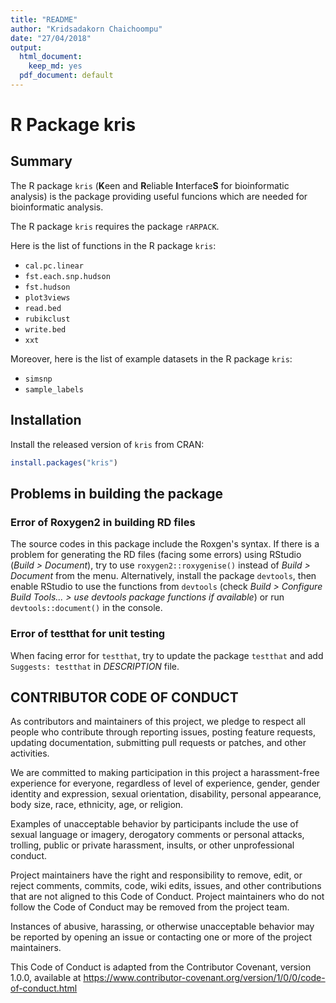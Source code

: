 ```yaml
---
title: "README"
author: "Kridsadakorn Chaichoompu"
date: "27/04/2018"
output:
  html_document:
    keep_md: yes
  pdf_document: default
---
```




# R Package kris

## Summary

The R package ```kris``` (**K**een and **R**eliable **I**nterface**S** for 
bioinformatic analysis) is the package providing useful funcions which are 
needed for bioinformatic analysis.

The R package ```kris``` requires the package ```rARPACK```.

Here is the list of functions in the R package ```kris```:

* ```cal.pc.linear```
* ```fst.each.snp.hudson```
* ```fst.hudson```
* ```plot3views```
* ```read.bed```
* ```rubikclust```
* ```write.bed```
* ```xxt```

Moreover, here is the list of example datasets in the R package ```kris```:

* ```simsnp```
* ```sample_labels```

## Installation

Install the released version of ```kris``` from CRAN:


```r
install.packages("kris")
```

## Problems in building the package

### Error of Roxygen2 in building RD files

The source codes in this package include the Roxgen's syntax. If there is a 
problem for generating the RD files (facing some errors) using RStudio (_Build > 
Document_), try to use ```roxygen2::roxygenise()``` instead of _Build > Document_ 
from the menu. Alternatively, install the package ```devtools```, then enable 
RStudio to use the functions from ```devtools``` (check _Build > Configure Build 
Tools... > use devtools package functions if available_) or run 
```devtools::document()``` in the console.

### Error of testthat for unit testing

When facing error for ```testthat```, try to update the package ```testthat``` and add 
```Suggests: testthat``` in _DESCRIPTION_ file.

## CONTRIBUTOR CODE OF CONDUCT

As contributors and maintainers of this project, we pledge to respect all people 
who contribute through reporting issues, posting feature requests, updating 
documentation, submitting pull requests or patches, and other activities.

We are committed to making participation in this project a harassment-free 
experience for everyone, regardless of level of experience, gender, gender 
identity and expression, sexual orientation, disability, personal appearance, 
body size, race, ethnicity, age, or religion.

Examples of unacceptable behavior by participants include the use of sexual 
language or imagery, derogatory comments or personal attacks, trolling, public 
or private harassment, insults, or other unprofessional conduct.

Project maintainers have the right and responsibility to remove, edit, or reject 
comments, commits, code, wiki edits, issues, and other contributions that are 
not aligned to this Code of Conduct. Project maintainers who do not follow the 
Code of Conduct may be removed from the project team.

Instances of abusive, harassing, or otherwise unacceptable behavior may be 
reported by opening an issue or contacting one or more of the project 
maintainers.

This Code of Conduct is adapted from the Contributor Covenant, version 1.0.0, 
available at https://www.contributor-covenant.org/version/1/0/0/code-of-conduct.html

